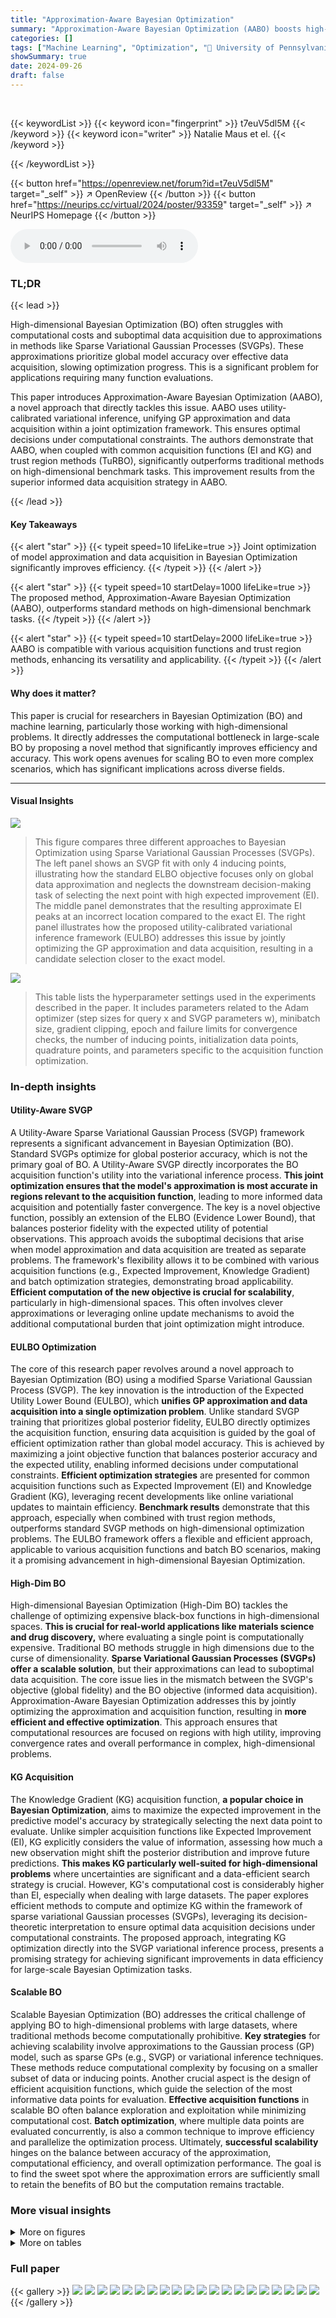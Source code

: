 ```yaml
---
title: "Approximation-Aware Bayesian Optimization"
summary: "Approximation-Aware Bayesian Optimization (AABO) boosts high-dimensional Bayesian optimization by jointly optimizing model approximation and data acquisition, achieving superior efficiency and perform..."
categories: []
tags: ["Machine Learning", "Optimization", "🏢 University of Pennsylvania",]
showSummary: true
date: 2024-09-26
draft: false
---
```


<br>

{{< keywordList >}}
{{< keyword icon="fingerprint" >}} t7euV5dl5M {{< /keyword >}}
{{< keyword icon="writer" >}} Natalie Maus et el. {{< /keyword >}}
 
{{< /keywordList >}}

{{< button href="https://openreview.net/forum?id=t7euV5dl5M" target="_self" >}}
↗ OpenReview
{{< /button >}}
{{< button href="https://neurips.cc/virtual/2024/poster/93359" target="_self" >}}
↗ NeurIPS Homepage
{{< /button >}}


<audio controls>
    <source src="https://ai-paper-reviewer.com/t7euV5dl5M/podcast.wav" type="audio/wav">
    Your browser does not support the audio element.
</audio>


### TL;DR


{{< lead >}}

High-dimensional Bayesian Optimization (BO) often struggles with computational costs and suboptimal data acquisition due to approximations in methods like Sparse Variational Gaussian Processes (SVGPs).  These approximations prioritize global model accuracy over effective data acquisition, slowing optimization progress.  This is a significant problem for applications requiring many function evaluations.

This paper introduces Approximation-Aware Bayesian Optimization (AABO), a novel approach that directly tackles this issue.  AABO uses utility-calibrated variational inference, unifying GP approximation and data acquisition within a joint optimization framework. This ensures optimal decisions under computational constraints.  The authors demonstrate that AABO, when coupled with common acquisition functions (EI and KG) and trust region methods (TuRBO), significantly outperforms traditional methods on high-dimensional benchmark tasks.  This improvement results from the superior informed data acquisition strategy in AABO.

{{< /lead >}}


#### Key Takeaways

{{< alert "star" >}}
{{< typeit speed=10 lifeLike=true >}} Joint optimization of model approximation and data acquisition in Bayesian Optimization significantly improves efficiency. {{< /typeit >}}
{{< /alert >}}

{{< alert "star" >}}
{{< typeit speed=10 startDelay=1000 lifeLike=true >}} The proposed method, Approximation-Aware Bayesian Optimization (AABO), outperforms standard methods on high-dimensional benchmark tasks. {{< /typeit >}}
{{< /alert >}}

{{< alert "star" >}}
{{< typeit speed=10 startDelay=2000 lifeLike=true >}} AABO is compatible with various acquisition functions and trust region methods, enhancing its versatility and applicability. {{< /typeit >}}
{{< /alert >}}

#### Why does it matter?
This paper is crucial for researchers in Bayesian Optimization (BO) and machine learning, particularly those working with high-dimensional problems.  It directly addresses the computational bottleneck in large-scale BO by proposing a novel method that significantly improves efficiency and accuracy. This work opens avenues for scaling BO to even more complex scenarios, which has significant implications across diverse fields.

------
#### Visual Insights



![](https://ai-paper-reviewer.com/t7euV5dl5M/figures_2_1.jpg)

> This figure compares three different approaches to Bayesian Optimization using Sparse Variational Gaussian Processes (SVGPs). The left panel shows an SVGP fit with only 4 inducing points, illustrating how the standard ELBO objective focuses only on global data approximation and neglects the downstream decision-making task of selecting the next point with high expected improvement (EI). The middle panel demonstrates that the resulting approximate EI peaks at an incorrect location compared to the exact EI. The right panel illustrates how the proposed utility-calibrated variational inference framework (EULBO) addresses this issue by jointly optimizing the GP approximation and data acquisition, resulting in a candidate selection closer to the exact model.





![](https://ai-paper-reviewer.com/t7euV5dl5M/tables_15_1.jpg)

> This table lists the hyperparameter settings used in the experiments described in the paper.  It includes parameters related to the Adam optimizer (step sizes for query x and SVGP parameters w), minibatch size, gradient clipping, epoch and failure limits for convergence checks, the number of inducing points, initialization data points, quadrature points, and parameters specific to the acquisition function optimization.





### In-depth insights


#### Utility-Aware SVGP
A Utility-Aware Sparse Variational Gaussian Process (SVGP) framework represents a significant advancement in Bayesian Optimization (BO).  Standard SVGPs optimize for global posterior accuracy, which is not the primary goal of BO.  A Utility-Aware SVGP directly incorporates the BO acquisition function's utility into the variational inference process. **This joint optimization ensures that the model's approximation is most accurate in regions relevant to the acquisition function**, leading to more informed data acquisition and potentially faster convergence. The key is a novel objective function, possibly an extension of the ELBO (Evidence Lower Bound), that balances posterior fidelity with the expected utility of potential observations. This approach avoids the suboptimal decisions that arise when model approximation and data acquisition are treated as separate problems.  The framework's flexibility allows it to be combined with various acquisition functions (e.g., Expected Improvement, Knowledge Gradient) and batch optimization strategies, demonstrating broad applicability. **Efficient computation of the new objective is crucial for scalability**, particularly in high-dimensional spaces. This often involves clever approximations or leveraging online update mechanisms to avoid the additional computational burden that joint optimization might introduce.

#### EULBO Optimization
The core of this research paper revolves around a novel approach to Bayesian Optimization (BO) using a modified Sparse Variational Gaussian Process (SVGP).  The key innovation is the introduction of the Expected Utility Lower Bound (EULBO), which **unifies GP approximation and data acquisition into a single optimization problem**. Unlike standard SVGP training that prioritizes global posterior fidelity, EULBO directly optimizes the acquisition function, ensuring data acquisition is guided by the goal of efficient optimization rather than global model accuracy. This is achieved by maximizing a joint objective function that balances posterior accuracy and the expected utility, enabling informed decisions under computational constraints.  **Efficient optimization strategies** are presented for common acquisition functions such as Expected Improvement (EI) and Knowledge Gradient (KG), leveraging recent developments like online variational updates to maintain efficiency.  **Benchmark results** demonstrate that this approach, especially when combined with trust region methods, outperforms standard SVGP methods on high-dimensional optimization problems. The EULBO framework offers a flexible and efficient approach, applicable to various acquisition functions and batch BO scenarios, making it a promising advancement in high-dimensional Bayesian Optimization.

#### High-Dim BO
High-dimensional Bayesian Optimization (High-Dim BO) tackles the challenge of optimizing expensive black-box functions in high-dimensional spaces.  **This is crucial for real-world applications like materials science and drug discovery,** where evaluating a single point is computationally expensive.  Traditional BO methods struggle in high dimensions due to the curse of dimensionality.  **Sparse Variational Gaussian Processes (SVGPs) offer a scalable solution**, but their approximations can lead to suboptimal data acquisition.  The core issue lies in the mismatch between the SVGP's objective (global fidelity) and the BO objective (informed data acquisition).  Approximation-Aware Bayesian Optimization addresses this by jointly optimizing the approximation and acquisition function, resulting in **more efficient and effective optimization**. This approach ensures that computational resources are focused on regions with high utility, improving convergence rates and overall performance in complex, high-dimensional problems.

#### KG Acquisition
The Knowledge Gradient (KG) acquisition function, **a popular choice in Bayesian Optimization**, aims to maximize the expected improvement in the predictive model's accuracy by strategically selecting the next data point to evaluate.  Unlike simpler acquisition functions like Expected Improvement (EI), KG explicitly considers the value of information, assessing how much a new observation might shift the posterior distribution and improve future predictions.  **This makes KG particularly well-suited for high-dimensional problems** where uncertainties are significant and a data-efficient search strategy is crucial. However, KG's computational cost is considerably higher than EI, especially when dealing with large datasets.  The paper explores efficient methods to compute and optimize KG within the framework of sparse variational Gaussian processes (SVGPs), leveraging its decision-theoretic interpretation to ensure optimal data acquisition decisions under computational constraints.  The proposed approach, integrating KG optimization directly into the SVGP variational inference process, presents a promising strategy for achieving significant improvements in data efficiency for large-scale Bayesian Optimization tasks.

#### Scalable BO
Scalable Bayesian Optimization (BO) addresses the critical challenge of applying BO to high-dimensional problems with large datasets, where traditional methods become computationally prohibitive.  **Key strategies** for achieving scalability involve approximations to the Gaussian process (GP) model, such as sparse GPs (e.g., SVGP) or variational inference techniques.  These methods reduce computational complexity by focusing on a smaller subset of data or inducing points. Another crucial aspect is the design of efficient acquisition functions, which guide the selection of the most informative data points for evaluation.  **Effective acquisition functions** in scalable BO often balance exploration and exploitation while minimizing computational cost.  **Batch optimization**, where multiple data points are evaluated concurrently, is also a common technique to improve efficiency and parallelize the optimization process.   Ultimately, **successful scalability** hinges on the balance between accuracy of the approximation, computational efficiency, and overall optimization performance. The goal is to find the sweet spot where the approximation errors are sufficiently small to retain the benefits of BO but the computation remains tractable.


### More visual insights

<details>
<summary>More on figures
</summary>


![](https://ai-paper-reviewer.com/t7euV5dl5M/figures_7_1.jpg)

> This figure compares the performance of different Bayesian Optimization (BO) algorithms across eight benchmark tasks.  The algorithms include standard BO and TuRBO (Trust Region Bayesian Optimization) using various acquisition functions (EI and KG) and different methods for approximating the posterior distribution (ELBO, Moss et al., exact). The plot shows the mean reward achieved versus the number of function evaluations.  Shaded areas represent the standard error over 20 independent runs.  Additional results for the molecule tasks are provided in the supplementary material.


![](https://ai-paper-reviewer.com/t7euV5dl5M/figures_8_1.jpg)

> The figure presents optimization results for eight benchmark tasks using different Bayesian Optimization methods.  It compares the performance of standard Bayesian optimization (BO) with Trust Region Bayesian Optimization (TuRBO) across four different acquisition functions: EULBO EI (all parameters), EULBO EI (variational parameters + inducing points), EULBO EI (variational parameters only), and ELBO EI.  The results illustrate the mean and standard error across 20 runs for each method, highlighting the relative performance of the different approaches on high and low-dimensional problems. Additional results for molecular design tasks are available in subsection B.1.


![](https://ai-paper-reviewer.com/t7euV5dl5M/figures_16_1.jpg)

> This figure shows the optimization results for three molecule tasks (Osimertinib MPO, Fexofenadine MPO, Median Molecules 1).  Unlike Figure 2, these experiments used 10,000 random molecules from the GuacaMol dataset for initialization before starting the optimization process.  The plot compares different optimization methods (EULBO EI, EULBO KG, ELBO EI, and Moss et al. 2023 EI) using TuRBO, showing mean reward versus the number of oracle calls (function evaluations). Error bars represent the standard error across 20 runs.


![](https://ai-paper-reviewer.com/t7euV5dl5M/figures_16_2.jpg)

> The figure shows optimization results for eight benchmark tasks using various Bayesian optimization methods.  The methods compared include EULBO with EI and KG acquisition functions, ELBO with EI, the method from Moss et al. 2023 with EI, and exact EI.  Both standard Bayesian optimization and TURBO (Trust Region Bayesian Optimization) are compared.  Each line represents the mean reward across 20 runs, with shaded regions showing the standard error.  The x-axis represents the number of function evaluations, and the y-axis represents the mean reward.  The results show that EULBO generally outperforms the other methods.


![](https://ai-paper-reviewer.com/t7euV5dl5M/figures_17_1.jpg)

> This figure compares the performance of eight different Bayesian Optimization methods across eight benchmark tasks.  The methods include variations using standard Bayesian Optimization (BO) and Trust Region Bayesian Optimization (TuRBO).  Different acquisition functions (EI and KG) and sparse Gaussian process models (SVGP) with varying approximations are also included.  The shaded regions represent the standard error over 20 runs for each method, showing the mean performance of each optimization algorithm.


![](https://ai-paper-reviewer.com/t7euV5dl5M/figures_17_2.jpg)

> This figure shows the ablation study of the number of inducing points used in the EULBO-SVGP and ELBO-SVGP methods. It compares the performance of TuRBO with both methods using 100 and 1024 inducing points on the Lasso DNA task. The results show that the number of inducing points has a limited impact on the overall performance, and EULBO-SVGP consistently outperforms ELBO-SVGP regardless of the number of inducing points.


![](https://ai-paper-reviewer.com/t7euV5dl5M/figures_18_1.jpg)

> This ablation study investigates the effect of using EULBO optimization on different subsets of SVGP parameters (variational parameters only, inducing points only, or all parameters).  It compares the performance of these variations against the standard ELBO approach on four tasks to show the impact of joint optimization on various aspects of the model.


</details>




<details>
<summary>More on tables
</summary>


![](https://ai-paper-reviewer.com/t7euV5dl5M/tables_19_1.jpg)
> This table describes the hardware specifications of the internal cluster used for the majority of the experiments in the paper.  It details the system topology (number of nodes, sockets, and logical threads), processor model and clock speed, cache sizes (L1, L2, and L3), total memory (RAM), and the type of accelerator (GPU) used in each node.

![](https://ai-paper-reviewer.com/t7euV5dl5M/tables_19_2.jpg)
> This table shows the average wall-clock run times in minutes for different Bayesian optimization methods on the Lasso DNA task.  The methods compared include EULBO EI, EULBO KG, ELBO EI, and Moss et al. 2023 EI, all using TuRBO.  The time for the exact EI method is excluded because it was run only to 2000 function evaluations instead of the full 20000.

</details>




### Full paper

{{< gallery >}}
<img src="https://ai-paper-reviewer.com/t7euV5dl5M/1.png" class="grid-w50 md:grid-w33 xl:grid-w25" />
<img src="https://ai-paper-reviewer.com/t7euV5dl5M/2.png" class="grid-w50 md:grid-w33 xl:grid-w25" />
<img src="https://ai-paper-reviewer.com/t7euV5dl5M/3.png" class="grid-w50 md:grid-w33 xl:grid-w25" />
<img src="https://ai-paper-reviewer.com/t7euV5dl5M/4.png" class="grid-w50 md:grid-w33 xl:grid-w25" />
<img src="https://ai-paper-reviewer.com/t7euV5dl5M/5.png" class="grid-w50 md:grid-w33 xl:grid-w25" />
<img src="https://ai-paper-reviewer.com/t7euV5dl5M/6.png" class="grid-w50 md:grid-w33 xl:grid-w25" />
<img src="https://ai-paper-reviewer.com/t7euV5dl5M/7.png" class="grid-w50 md:grid-w33 xl:grid-w25" />
<img src="https://ai-paper-reviewer.com/t7euV5dl5M/8.png" class="grid-w50 md:grid-w33 xl:grid-w25" />
<img src="https://ai-paper-reviewer.com/t7euV5dl5M/9.png" class="grid-w50 md:grid-w33 xl:grid-w25" />
<img src="https://ai-paper-reviewer.com/t7euV5dl5M/10.png" class="grid-w50 md:grid-w33 xl:grid-w25" />
<img src="https://ai-paper-reviewer.com/t7euV5dl5M/11.png" class="grid-w50 md:grid-w33 xl:grid-w25" />
<img src="https://ai-paper-reviewer.com/t7euV5dl5M/12.png" class="grid-w50 md:grid-w33 xl:grid-w25" />
<img src="https://ai-paper-reviewer.com/t7euV5dl5M/13.png" class="grid-w50 md:grid-w33 xl:grid-w25" />
<img src="https://ai-paper-reviewer.com/t7euV5dl5M/14.png" class="grid-w50 md:grid-w33 xl:grid-w25" />
<img src="https://ai-paper-reviewer.com/t7euV5dl5M/15.png" class="grid-w50 md:grid-w33 xl:grid-w25" />
<img src="https://ai-paper-reviewer.com/t7euV5dl5M/16.png" class="grid-w50 md:grid-w33 xl:grid-w25" />
<img src="https://ai-paper-reviewer.com/t7euV5dl5M/17.png" class="grid-w50 md:grid-w33 xl:grid-w25" />
<img src="https://ai-paper-reviewer.com/t7euV5dl5M/18.png" class="grid-w50 md:grid-w33 xl:grid-w25" />
<img src="https://ai-paper-reviewer.com/t7euV5dl5M/19.png" class="grid-w50 md:grid-w33 xl:grid-w25" />
<img src="https://ai-paper-reviewer.com/t7euV5dl5M/20.png" class="grid-w50 md:grid-w33 xl:grid-w25" />
{{< /gallery >}}